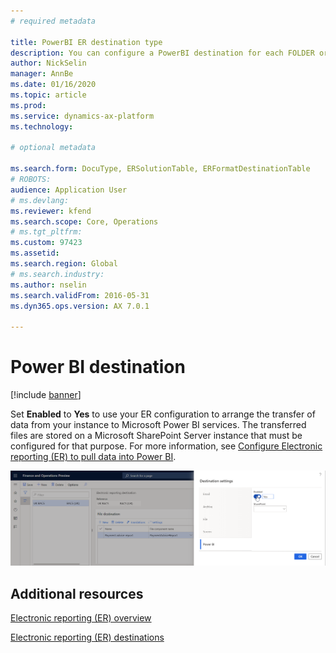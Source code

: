 ```yaml
---
# required metadata

title: PowerBI ER destination type
description: You can configure a PowerBI destination for each FOLDER or FILE component of an Electronic reporting (ER) format that is configured to generate outbound documents. Based on the setting of such destination, a generated document is stored in a configured for that SharePoint folder.
author: NickSelin
manager: AnnBe
ms.date: 01/16/2020
ms.topic: article
ms.prod: 
ms.service: dynamics-ax-platform
ms.technology: 

# optional metadata

ms.search.form: DocuType, ERSolutionTable, ERFormatDestinationTable
# ROBOTS: 
audience: Application User
# ms.devlang: 
ms.reviewer: kfend
ms.search.scope: Core, Operations
# ms.tgt_pltfrm: 
ms.custom: 97423
ms.assetid: 
ms.search.region: Global
# ms.search.industry: 
ms.author: nselin
ms.search.validFrom: 2016-05-31
ms.dyn365.ops.version: AX 7.0.1

---
```


# <a name="PowerBIDestinationType">Power BI destination</a>

[!include [banner](../includes/banner.md)]

Set **Enabled** to **Yes** to use your ER configuration to arrange the transfer of data from your instance to Microsoft Power BI services. The transferred files are stored on a Microsoft SharePoint Server instance that must be configured for that purpose. For more information, see [Configure Electronic reporting (ER) to pull data into Power BI](general-electronic-reporting-report-configuration-get-data-powerbi.md).

[![Destination setting page](./media/ER_Destinations-EnablePowerBIDestination.png)](./media/ER_Destinations-EnablePowerBIDestination.png)

## Additional resources

[Electronic reporting (ER) overview](general-electronic-reporting.md)

[Electronic reporting (ER) destinations](electronic-reporting-destinations.md)
